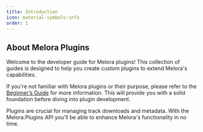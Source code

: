 ```yaml
---
title: Introduction
icon: material-symbols:info
order: 1
---
```


## About Melora Plugins
Welcome to the developer guide for Melora plugins! This collection of guides is designed to help you create custom plugins to extend Melora's capabilities.

If you're not familiar with Melora plugins or their purpose, please refer to the [Beginner’s Guide](/Melora/guide/plugins.html) for more information. This will provide you with a solid foundation before diving into plugin development.

Plugins are crucial for managing track downloads and metadata. With the Melora.Plugins API you'll be able to enhance Melora's functionality in no time.